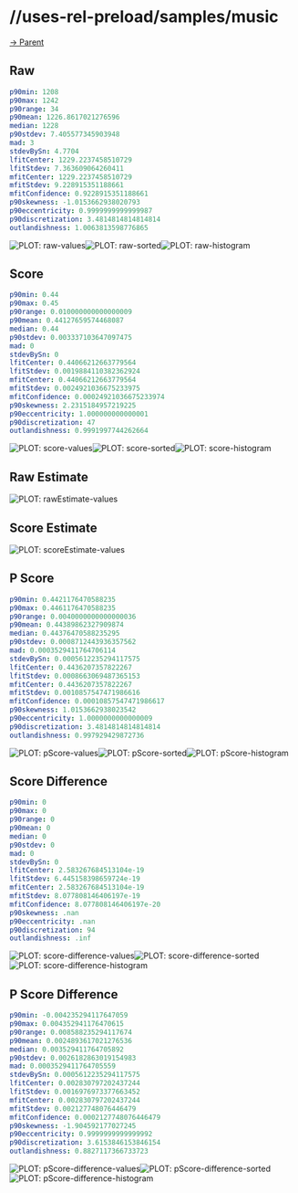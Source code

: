 
# //uses-rel-preload/samples/music

[→ Parent](../..)


## Raw


```yaml
p90min: 1208
p90max: 1242
p90range: 34
p90mean: 1226.8617021276596
median: 1228
p90stdev: 7.405577345903948
mad: 3
stdevBySn: 4.7704
lfitCenter: 1229.2237458510729
lfitStdev: 7.363609064260411
mfitCenter: 1229.2237458510729
mfitStdev: 9.228915351188661
mfitConfidence: 0.9228915351188661
p90skewness: -1.0153662938020793
p90eccentricity: 0.9999999999999987
p90discretization: 3.4814814814814814
outlandishness: 1.0063813598776865

```

![PLOT: raw-values](./raw/values.svg)![PLOT: raw-sorted](./raw/sorted.svg)![PLOT: raw-histogram](./raw/histogram.svg)
## Score


```yaml
p90min: 0.44
p90max: 0.45
p90range: 0.010000000000000009
p90mean: 0.44127659574468087
median: 0.44
p90stdev: 0.003337103647097475
mad: 0
stdevBySn: 0
lfitCenter: 0.44066212663779564
lfitStdev: 0.0019884110382362924
mfitCenter: 0.44066212663779564
mfitStdev: 0.0024921036675233975
mfitConfidence: 0.00024921036675233974
p90skewness: 2.2315184957219225
p90eccentricity: 1.000000000000001
p90discretization: 47
outlandishness: 0.9991997744262664

```

![PLOT: score-values](./score/values.svg)![PLOT: score-sorted](./score/sorted.svg)![PLOT: score-histogram](./score/histogram.svg)
## Raw Estimate

![PLOT: rawEstimate-values](./rawEstimate/values.svg)
## Score Estimate

![PLOT: scoreEstimate-values](./scoreEstimate/values.svg)
## P Score


```yaml
p90min: 0.4421176470588235
p90max: 0.4461176470588235
p90range: 0.0040000000000000036
p90mean: 0.44389862327909874
median: 0.44376470588235295
p90stdev: 0.0008712443936357562
mad: 0.0003529411764706114
stdevBySn: 0.0005612235294117575
lfitCenter: 0.4436207357822267
lfitStdev: 0.0008663069487365153
mfitCenter: 0.4436207357822267
mfitStdev: 0.0010857547471986616
mfitConfidence: 0.00010857547471986617
p90skewness: 1.0153662938023542
p90eccentricity: 1.0000000000000009
p90discretization: 3.4814814814814814
outlandishness: 0.997929429872736

```

![PLOT: pScore-values](./pScore/values.svg)![PLOT: pScore-sorted](./pScore/sorted.svg)![PLOT: pScore-histogram](./pScore/histogram.svg)
## Score Difference


```yaml
p90min: 0
p90max: 0
p90range: 0
p90mean: 0
median: 0
p90stdev: 0
mad: 0
stdevBySn: 0
lfitCenter: 2.583267684513104e-19
lfitStdev: 6.445158398659724e-19
mfitCenter: 2.583267684513104e-19
mfitStdev: 8.077808146406197e-19
mfitConfidence: 8.077808146406197e-20
p90skewness: .nan
p90eccentricity: .nan
p90discretization: 94
outlandishness: .inf

```

![PLOT: score-difference-values](./score-difference/values.svg)![PLOT: score-difference-sorted](./score-difference/sorted.svg)![PLOT: score-difference-histogram](./score-difference/histogram.svg)
## P Score Difference


```yaml
p90min: -0.004235294117647059
p90max: 0.004352941176470615
p90range: 0.008588235294117674
p90mean: 0.0024893617021276536
median: 0.003529411764705892
p90stdev: 0.0026182863019154983
mad: 0.0003529411764705559
stdevBySn: 0.0005612235294117575
lfitCenter: 0.002830797202437244
lfitStdev: 0.0016976973377663452
mfitCenter: 0.002830797202437244
mfitStdev: 0.002127748076446479
mfitConfidence: 0.0002127748076446479
p90skewness: -1.904592177027245
p90eccentricity: 0.9999999999999992
p90discretization: 3.6153846153846154
outlandishness: 0.8827117366733723

```

![PLOT: pScore-difference-values](./pScore-difference/values.svg)![PLOT: pScore-difference-sorted](./pScore-difference/sorted.svg)![PLOT: pScore-difference-histogram](./pScore-difference/histogram.svg)